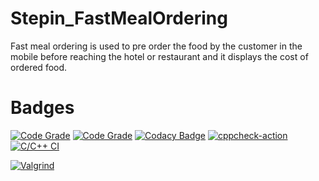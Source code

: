 # Stepin_FastMealOrdering
Fast meal ordering is used to pre order the food by the customer in the mobile before reaching the hotel or restaurant and it displays the cost of ordered food.

# Badges
[![Code Grade](https://www.code-inspector.com/project/27914/score/svg)](https://www.code-inspector.com)
[![Code Grade](https://www.code-inspector.com/project/27914/status/svg)](https://www.code-inspector.com)
[![Codacy Badge](https://app.codacy.com/project/badge/Grade/b4e431aea3bc4e218b309ca4f9796f0f)](https://www.codacy.com/gh/jnanesh9490/Stepin_FastMealOrdering/dashboard?utm_source=github.com&amp;utm_medium=referral&amp;utm_content=jnanesh9490/Stepin_FastMealOrdering&amp;utm_campaign=Badge_Grade)
[![cppcheck-action](https://github.com/jnanesh9490/Stepin_FastMealOrdering/actions/workflows/cppcheck.yml/badge.svg)](https://github.com/jnanesh9490/Stepin_FastMealOrdering/actions/workflows/cppcheck.yml)
[![C/C++ CI](https://github.com/jnanesh9490/Stepin_FastMealOrdering/actions/workflows/c-build.yml/badge.svg)](https://github.com/jnanesh9490/Stepin_FastMealOrdering/actions/workflows/c-build.yml)

[![Valgrind](https://github.com/jnanesh9490/Stepin_FastMealOrdering/actions/workflows/Valgrind.yml/badge.svg)](https://github.com/jnanesh9490/Stepin_FastMealOrdering/actions/workflows/Valgrind.yml)

